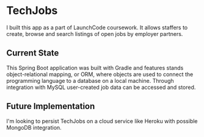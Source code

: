 # TechJobs

I built this app as a part of LaunchCode coursework. It allows staffers to create, browse and search listings of open jobs by employer partners.

## Current State

This Spring Boot application was built with Gradle and features stands object-relational mapping, or ORM, where objects are used to connect the programming language to a database on a local machine.
Through integration with MySQL user-created job data can be accessed and stored.

## Future Implementation

I'm looking to persist TechJobs on a cloud service like Heroku with possible MongoDB integration.

